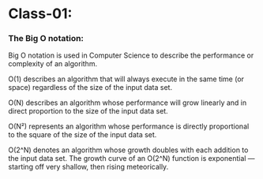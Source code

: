 # Class-01:

### The Big O notation:

Big O notation is used in Computer Science to describe the performance or complexity of an algorithm.

O(1) describes an algorithm that will always execute in the same time (or space) regardless of the size of the input data set.

O(N) describes an algorithm whose performance will grow linearly and in direct proportion to the size of the input data set.

O(N²) represents an algorithm whose performance is directly proportional to the square of the size of the input data set. 

O(2^N) denotes an algorithm whose growth doubles with each addition to the input data set. The growth curve of an O(2^N) function is exponential — starting off very shallow, then rising meteorically.


